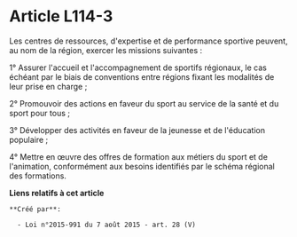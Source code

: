 # Article L114-3

Les centres de ressources, d'expertise et de performance sportive peuvent, au nom de la région, exercer les missions
suivantes : 

1° Assurer l'accueil et l'accompagnement de sportifs régionaux, le cas échéant par le biais de conventions entre régions
fixant les modalités de leur prise en charge ; 

2° Promouvoir des actions en faveur du sport au service de la santé et du sport pour tous ; 

3° Développer des activités en faveur de la jeunesse et de l'éducation populaire ; 

4° Mettre en œuvre des offres de formation aux métiers du sport et de l'animation, conformément aux besoins identifiés par le
schéma régional des formations.

**Liens relatifs à cet article**

	**Créé par**:

	  - Loi n°2015-991 du 7 août 2015 - art. 28 (V)
